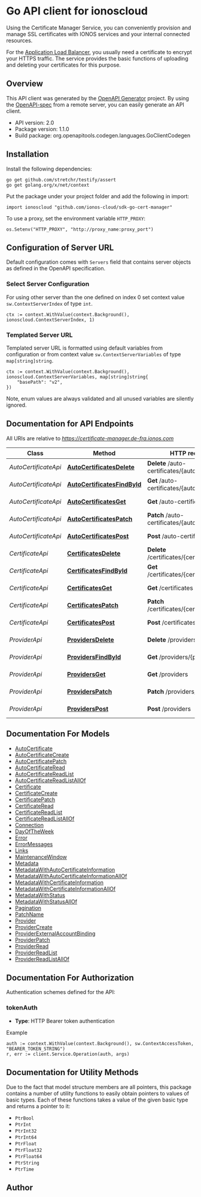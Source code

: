 # Go API client for ionoscloud

Using the Certificate Manager Service, you can conveniently provision and manage SSL certificates 
with IONOS services and your internal connected resources. 

For the [Application Load Balancer](https://api.ionos.com/docs/cloud/v6/#Application-Load-Balancers-get-datacenters-datacenterId-applicationloadbalancers),
you usually need a certificate to encrypt your HTTPS traffic.
The service provides the basic functions of uploading and deleting your certificates for this purpose.

## Overview
This API client was generated by the [OpenAPI Generator](https://openapi-generator.tech) project.  By using the [OpenAPI-spec](https://www.openapis.org/) from a remote server, you can easily generate an API client.

- API version: 2.0
- Package version: 1.1.0
- Build package: org.openapitools.codegen.languages.GoClientCodegen

## Installation

Install the following dependencies:

```shell
go get github.com/stretchr/testify/assert
go get golang.org/x/net/context
```

Put the package under your project folder and add the following in import:

```golang
import ionoscloud "github.com/ionos-cloud/sdk-go-cert-manager"
```

To use a proxy, set the environment variable `HTTP_PROXY`:

```golang
os.Setenv("HTTP_PROXY", "http://proxy_name:proxy_port")
```

## Configuration of Server URL

Default configuration comes with `Servers` field that contains server objects as defined in the OpenAPI specification.

### Select Server Configuration

For using other server than the one defined on index 0 set context value `sw.ContextServerIndex` of type `int`.

```golang
ctx := context.WithValue(context.Background(), ionoscloud.ContextServerIndex, 1)
```

### Templated Server URL

Templated server URL is formatted using default variables from configuration or from context value `sw.ContextServerVariables` of type `map[string]string`.

```golang
ctx := context.WithValue(context.Background(), ionoscloud.ContextServerVariables, map[string]string{
	"basePath": "v2",
})
```

Note, enum values are always validated and all unused variables are silently ignored.

## Documentation for API Endpoints

All URIs are relative to *https://certificate-manager.de-fra.ionos.com*

Class | Method | HTTP request | Description
------------ | ------------- | ------------- | -------------
*AutoCertificateApi* | [**AutoCertificatesDelete**](docs/api/AutoCertificateApi.md#autocertificatesdelete) | **Delete** /auto-certificates/{autoCertificateId} | Delete AutoCertificate
*AutoCertificateApi* | [**AutoCertificatesFindById**](docs/api/AutoCertificateApi.md#autocertificatesfindbyid) | **Get** /auto-certificates/{autoCertificateId} | Retrieve AutoCertificate
*AutoCertificateApi* | [**AutoCertificatesGet**](docs/api/AutoCertificateApi.md#autocertificatesget) | **Get** /auto-certificates | Retrieve all AutoCertificate
*AutoCertificateApi* | [**AutoCertificatesPatch**](docs/api/AutoCertificateApi.md#autocertificatespatch) | **Patch** /auto-certificates/{autoCertificateId} | Updates AutoCertificate
*AutoCertificateApi* | [**AutoCertificatesPost**](docs/api/AutoCertificateApi.md#autocertificatespost) | **Post** /auto-certificates | Create AutoCertificate
*CertificateApi* | [**CertificatesDelete**](docs/api/CertificateApi.md#certificatesdelete) | **Delete** /certificates/{certificateId} | Delete Certificate
*CertificateApi* | [**CertificatesFindById**](docs/api/CertificateApi.md#certificatesfindbyid) | **Get** /certificates/{certificateId} | Retrieve Certificate
*CertificateApi* | [**CertificatesGet**](docs/api/CertificateApi.md#certificatesget) | **Get** /certificates | Retrieve all Certificate
*CertificateApi* | [**CertificatesPatch**](docs/api/CertificateApi.md#certificatespatch) | **Patch** /certificates/{certificateId} | Updates Certificate
*CertificateApi* | [**CertificatesPost**](docs/api/CertificateApi.md#certificatespost) | **Post** /certificates | Create Certificate
*ProviderApi* | [**ProvidersDelete**](docs/api/ProviderApi.md#providersdelete) | **Delete** /providers/{providerId} | Delete Provider
*ProviderApi* | [**ProvidersFindById**](docs/api/ProviderApi.md#providersfindbyid) | **Get** /providers/{providerId} | Retrieve Provider
*ProviderApi* | [**ProvidersGet**](docs/api/ProviderApi.md#providersget) | **Get** /providers | Retrieve all Provider
*ProviderApi* | [**ProvidersPatch**](docs/api/ProviderApi.md#providerspatch) | **Patch** /providers/{providerId} | Updates Provider
*ProviderApi* | [**ProvidersPost**](docs/api/ProviderApi.md#providerspost) | **Post** /providers | Create Provider


## Documentation For Models

 - [AutoCertificate](docs/models/AutoCertificate.md)
 - [AutoCertificateCreate](docs/models/AutoCertificateCreate.md)
 - [AutoCertificatePatch](docs/models/AutoCertificatePatch.md)
 - [AutoCertificateRead](docs/models/AutoCertificateRead.md)
 - [AutoCertificateReadList](docs/models/AutoCertificateReadList.md)
 - [AutoCertificateReadListAllOf](docs/models/AutoCertificateReadListAllOf.md)
 - [Certificate](docs/models/Certificate.md)
 - [CertificateCreate](docs/models/CertificateCreate.md)
 - [CertificatePatch](docs/models/CertificatePatch.md)
 - [CertificateRead](docs/models/CertificateRead.md)
 - [CertificateReadList](docs/models/CertificateReadList.md)
 - [CertificateReadListAllOf](docs/models/CertificateReadListAllOf.md)
 - [Connection](docs/models/Connection.md)
 - [DayOfTheWeek](docs/models/DayOfTheWeek.md)
 - [Error](docs/models/Error.md)
 - [ErrorMessages](docs/models/ErrorMessages.md)
 - [Links](docs/models/Links.md)
 - [MaintenanceWindow](docs/models/MaintenanceWindow.md)
 - [Metadata](docs/models/Metadata.md)
 - [MetadataWithAutoCertificateInformation](docs/models/MetadataWithAutoCertificateInformation.md)
 - [MetadataWithAutoCertificateInformationAllOf](docs/models/MetadataWithAutoCertificateInformationAllOf.md)
 - [MetadataWithCertificateInformation](docs/models/MetadataWithCertificateInformation.md)
 - [MetadataWithCertificateInformationAllOf](docs/models/MetadataWithCertificateInformationAllOf.md)
 - [MetadataWithStatus](docs/models/MetadataWithStatus.md)
 - [MetadataWithStatusAllOf](docs/models/MetadataWithStatusAllOf.md)
 - [Pagination](docs/models/Pagination.md)
 - [PatchName](docs/models/PatchName.md)
 - [Provider](docs/models/Provider.md)
 - [ProviderCreate](docs/models/ProviderCreate.md)
 - [ProviderExternalAccountBinding](docs/models/ProviderExternalAccountBinding.md)
 - [ProviderPatch](docs/models/ProviderPatch.md)
 - [ProviderRead](docs/models/ProviderRead.md)
 - [ProviderReadList](docs/models/ProviderReadList.md)
 - [ProviderReadListAllOf](docs/models/ProviderReadListAllOf.md)


## Documentation For Authorization


Authentication schemes defined for the API:
### tokenAuth

- **Type**: HTTP Bearer token authentication

Example

```golang
auth := context.WithValue(context.Background(), sw.ContextAccessToken, "BEARER_TOKEN_STRING")
r, err := client.Service.Operation(auth, args)
```


## Documentation for Utility Methods

Due to the fact that model structure members are all pointers, this package contains
a number of utility functions to easily obtain pointers to values of basic types.
Each of these functions takes a value of the given basic type and returns a pointer to it:

* `PtrBool`
* `PtrInt`
* `PtrInt32`
* `PtrInt64`
* `PtrFloat`
* `PtrFloat32`
* `PtrFloat64`
* `PtrString`
* `PtrTime`

## Author




